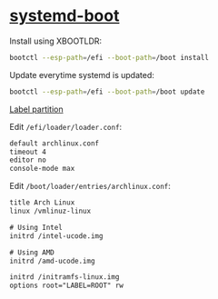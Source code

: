 # [systemd-boot](https://wiki.archlinux.org/index.php/Systemd-boot)

Install using XBOOTLDR:

```sh
bootctl --esp-path=/efi --boot-path=/boot install
```

Update everytime systemd is updated:

```sh
bootctl --esp-path=/efi --boot-path=/boot update
```

[Label partition](https://wiki.archlinux.org/index.php/persistent_block_device_naming#by-label)

Edit `/efi/loader/loader.conf`:

```txt
default	archlinux.conf
timeout 4
editor no
console-mode max
```

Edit `/boot/loader/entries/archlinux.conf`:

```txt
title Arch Linux
linux /vmlinuz-linux

# Using Intel
initrd /intel-ucode.img

# Using AMD
initrd /amd-ucode.img

initrd /initramfs-linux.img
options root="LABEL=ROOT" rw
```
